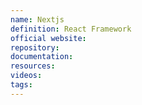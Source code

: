 ```yaml
---
name: Nextjs
definition: React Framework
official website:
repository:
documentation:
resources:
videos: 
tags:
---
```

